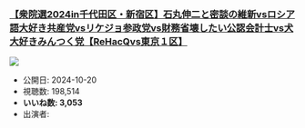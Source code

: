 ### [【衆院選2024in千代田区・新宿区】石丸伸二と密談の維新vsロシア語大好き共産党vsリケジョ参政党vs財務省壊したい公認会計士vs犬大好きみんつく党【ReHacQvs東京１区】](https://www.youtube.com/watch?v=00LEQx-sG3Y)
[![](https://img.youtube.com/vi/00LEQx-sG3Y/sddefault.jpg)](https://www.youtube.com/watch?v=00LEQx-sG3Y)
-   公開日: 2024-10-20
-   視聴数: 198,514
-   **いいね数: 3,053**
-   出演者: 

